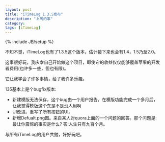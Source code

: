 ```yaml
---
layout: post
title: "iTimeLog 1.3.5发布"
description: "上周的事"
category: 
tags: [iTimeLog]
---
```

{% include JB/setup %}

不知不觉，iTimeLog也有了1.3.5这个版本，估计接下来也会有1.4，1.5乃至2.0。

这事很好玩，我庆幸自己开始做这个项目，即使它的收益仅仅能够覆盖苹果的开发者费用(也许多一些，但也有限)。

它让我学会了许多事情，给了我许多乐趣。

135基本上是个bugfix版本:
* 新建模版无法保存，这个bug由一个用户报告，在模版功能完成一个多月后，让我觉得模版这个东是不是没人用啊
* UI改进。重写了所有按钮的UI。
* 新增Defualt.png图。来自某人对quora上面的一个问题的回答。那个问题是:最让你震惊的事实是什么?  答:人生只有九百个月。

与所有iTimeLog的用户共勉，好好玩吧。
